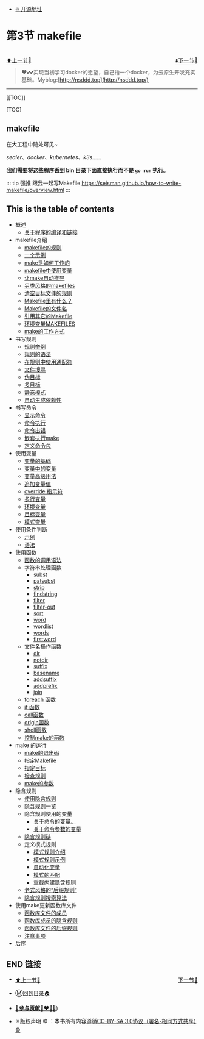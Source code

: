 + [🔥 开源地址](https://github.com/cubxxw/awesome-cloud-native)

# 第3节 makefile

<br>

<div><a href = '2.md' style='float:left'>⬆️上一节🔗  </a><a href = '4.md' style='float: right'>  ⬇️下一节🔗</a></div>
<br>

> ❤️💕💕实现当初学习docker的愿望，自己撸一个docker，为云原生开发充实基础。Myblog:[http://nsddd.top](http://nsddd.top/)

---
[[TOC]]

[TOC]

## makefile

在大工程中随处可见~ 

*sealer、docker、kubernetes、k3s……*



**我们需要将这些程序丢到 bin 目录下面直接执行而不是 `go run` 执行。**



::: tip 强推 跟我一起写Makefile
https://seisman.github.io/how-to-write-makefile/overview.html
:::



## This is the table of contents

+ 概述
  + [关于程序的编译和链接](https://seisman.github.io/how-to-write-makefile/overview.html#id2)
+ makefile介绍
  + [makefile的规则](https://seisman.github.io/how-to-write-makefile/introduction.html#id1)
  + [一个示例](https://seisman.github.io/how-to-write-makefile/introduction.html#id2)
  + [make是如何工作的](https://seisman.github.io/how-to-write-makefile/introduction.html#make)
  + [makefile中使用变量](https://seisman.github.io/how-to-write-makefile/introduction.html#id3)
  + [让make自动推导](https://seisman.github.io/how-to-write-makefile/introduction.html#id4)
  + [另类风格的makefiles](https://seisman.github.io/how-to-write-makefile/introduction.html#makefiles)
  + [清空目标文件的规则](https://seisman.github.io/how-to-write-makefile/introduction.html#id5)
  + [Makefile里有什么？](https://seisman.github.io/how-to-write-makefile/introduction.html#id6)
  + [Makefile的文件名](https://seisman.github.io/how-to-write-makefile/introduction.html#id7)
  + [引用其它的Makefile](https://seisman.github.io/how-to-write-makefile/introduction.html#id8)
  + [环境变量MAKEFILES](https://seisman.github.io/how-to-write-makefile/introduction.html#id9)
  + [make的工作方式](https://seisman.github.io/how-to-write-makefile/introduction.html#id10)
+ 书写规则
  + [规则举例](https://seisman.github.io/how-to-write-makefile/rules.html#id2)
  + [规则的语法](https://seisman.github.io/how-to-write-makefile/rules.html#id3)
  + [在规则中使用通配符](https://seisman.github.io/how-to-write-makefile/rules.html#id4)
  + [文件搜寻](https://seisman.github.io/how-to-write-makefile/rules.html#id5)
  + [伪目标](https://seisman.github.io/how-to-write-makefile/rules.html#id6)
  + [多目标](https://seisman.github.io/how-to-write-makefile/rules.html#id7)
  + [静态模式](https://seisman.github.io/how-to-write-makefile/rules.html#id8)
  + [自动生成依赖性](https://seisman.github.io/how-to-write-makefile/rules.html#id9)
+ 书写命令
  + [显示命令](https://seisman.github.io/how-to-write-makefile/recipes.html#id2)
  + [命令执行](https://seisman.github.io/how-to-write-makefile/recipes.html#id3)
  + [命令出错](https://seisman.github.io/how-to-write-makefile/recipes.html#id4)
  + [嵌套执行make](https://seisman.github.io/how-to-write-makefile/recipes.html#make)
  + [定义命令包](https://seisman.github.io/how-to-write-makefile/recipes.html#id5)
+ 使用变量
  + [变量的基础](https://seisman.github.io/how-to-write-makefile/variables.html#id2)
  + [变量中的变量](https://seisman.github.io/how-to-write-makefile/variables.html#id3)
  + [变量高级用法](https://seisman.github.io/how-to-write-makefile/variables.html#id4)
  + [追加变量值](https://seisman.github.io/how-to-write-makefile/variables.html#id5)
  + [override 指示符](https://seisman.github.io/how-to-write-makefile/variables.html#override)
  + [多行变量](https://seisman.github.io/how-to-write-makefile/variables.html#id6)
  + [环境变量](https://seisman.github.io/how-to-write-makefile/variables.html#id7)
  + [目标变量](https://seisman.github.io/how-to-write-makefile/variables.html#id8)
  + [模式变量](https://seisman.github.io/how-to-write-makefile/variables.html#id9)
+ 使用条件判断
  + [示例](https://seisman.github.io/how-to-write-makefile/conditionals.html#id2)
  + [语法](https://seisman.github.io/how-to-write-makefile/conditionals.html#id3)
+ 使用函数
  + [函数的调用语法](https://seisman.github.io/how-to-write-makefile/functions.html#id2)
  + 字符串处理函数
    + [subst](https://seisman.github.io/how-to-write-makefile/functions.html#subst)
    + [patsubst](https://seisman.github.io/how-to-write-makefile/functions.html#patsubst)
    + [strip](https://seisman.github.io/how-to-write-makefile/functions.html#strip)
    + [findstring](https://seisman.github.io/how-to-write-makefile/functions.html#findstring)
    + [filter](https://seisman.github.io/how-to-write-makefile/functions.html#filter)
    + [filter-out](https://seisman.github.io/how-to-write-makefile/functions.html#filter-out)
    + [sort](https://seisman.github.io/how-to-write-makefile/functions.html#sort)
    + [word](https://seisman.github.io/how-to-write-makefile/functions.html#word)
    + [wordlist](https://seisman.github.io/how-to-write-makefile/functions.html#wordlist)
    + [words](https://seisman.github.io/how-to-write-makefile/functions.html#words)
    + [firstword](https://seisman.github.io/how-to-write-makefile/functions.html#firstword)
  + 文件名操作函数
    + [dir](https://seisman.github.io/how-to-write-makefile/functions.html#dir)
    + [notdir](https://seisman.github.io/how-to-write-makefile/functions.html#notdir)
    + [suffix](https://seisman.github.io/how-to-write-makefile/functions.html#suffix)
    + [basename](https://seisman.github.io/how-to-write-makefile/functions.html#basename)
    + [addsuffix](https://seisman.github.io/how-to-write-makefile/functions.html#addsuffix)
    + [addprefix](https://seisman.github.io/how-to-write-makefile/functions.html#addprefix)
    + [join](https://seisman.github.io/how-to-write-makefile/functions.html#join)
  + [foreach 函数](https://seisman.github.io/how-to-write-makefile/functions.html#foreach)
  + [if 函数](https://seisman.github.io/how-to-write-makefile/functions.html#if)
  + [call函数](https://seisman.github.io/how-to-write-makefile/functions.html#call)
  + [origin函数](https://seisman.github.io/how-to-write-makefile/functions.html#origin)
  + [shell函数](https://seisman.github.io/how-to-write-makefile/functions.html#shell)
  + [控制make的函数](https://seisman.github.io/how-to-write-makefile/functions.html#make)
+ make 的运行
  + [make的退出码](https://seisman.github.io/how-to-write-makefile/invoke.html#id1)
  + [指定Makefile](https://seisman.github.io/how-to-write-makefile/invoke.html#makefile)
  + [指定目标](https://seisman.github.io/how-to-write-makefile/invoke.html#id2)
  + [检查规则](https://seisman.github.io/how-to-write-makefile/invoke.html#id3)
  + [make的参数](https://seisman.github.io/how-to-write-makefile/invoke.html#id4)
+ 隐含规则
  + [使用隐含规则](https://seisman.github.io/how-to-write-makefile/implicit_rules.html#id2)
  + [隐含规则一览](https://seisman.github.io/how-to-write-makefile/implicit_rules.html#id3)
  + 隐含规则使用的变量
    + [关于命令的变量。](https://seisman.github.io/how-to-write-makefile/implicit_rules.html#id5)
    + [关于命令参数的变量](https://seisman.github.io/how-to-write-makefile/implicit_rules.html#id6)
  + [隐含规则链](https://seisman.github.io/how-to-write-makefile/implicit_rules.html#id7)
  + 定义模式规则
    + [模式规则介绍](https://seisman.github.io/how-to-write-makefile/implicit_rules.html#id9)
    + [模式规则示例](https://seisman.github.io/how-to-write-makefile/implicit_rules.html#id10)
    + [自动化变量](https://seisman.github.io/how-to-write-makefile/implicit_rules.html#id11)
    + [模式的匹配](https://seisman.github.io/how-to-write-makefile/implicit_rules.html#id12)
    + [重载内建隐含规则](https://seisman.github.io/how-to-write-makefile/implicit_rules.html#id13)
  + [老式风格的“后缀规则”](https://seisman.github.io/how-to-write-makefile/implicit_rules.html#id14)
  + [隐含规则搜索算法](https://seisman.github.io/how-to-write-makefile/implicit_rules.html#id15)
+ 使用make更新函数库文件
  + [函数库文件的成员](https://seisman.github.io/how-to-write-makefile/archives.html#id1)
  + [函数库成员的隐含规则](https://seisman.github.io/how-to-write-makefile/archives.html#id2)
  + [函数库文件的后缀规则](https://seisman.github.io/how-to-write-makefile/archives.html#id3)
  + [注意事项](https://seisman.github.io/how-to-write-makefile/archives.html#id4)
+ [后序](https://seisman.github.io/how-to-write-makefile/postscript.html)



## END 链接
<ul><li><div><a href = '2.md' style='float:left'>⬆️上一节🔗  </a><a href = '4.md' style='float: right'>  ️下一节🔗</a></div></li></ul>

+ [Ⓜ️回到目录🏠](../README.md)

+ [**🫵参与贡献💞❤️‍🔥💖**](https://nsddd.top/archives/contributors))

+ ✴️版权声明 &copy; ：本书所有内容遵循[CC-BY-SA 3.0协议（署名-相同方式共享）&copy;](http://zh.wikipedia.org/wiki/Wikipedia:CC-by-sa-3.0协议文本) 
